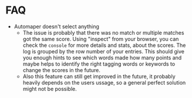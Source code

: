 # FAQ

* Automaper doesn't select anything
  * The issue is probably that there was no match or multiple matches got the same score. Using "inspect" from your browser, you can check the `console` for more details and stats, about the scores. The log is grouped by the row number of your entries. This should give you enough hints to see which words made how many points and maybe helps to identify the right tagging words or keywords to change the scores in the future.
  * Also this feature can still get improved in the future, it probably heavily depends on the users ussage, so a general perfect solution might not be possible.
